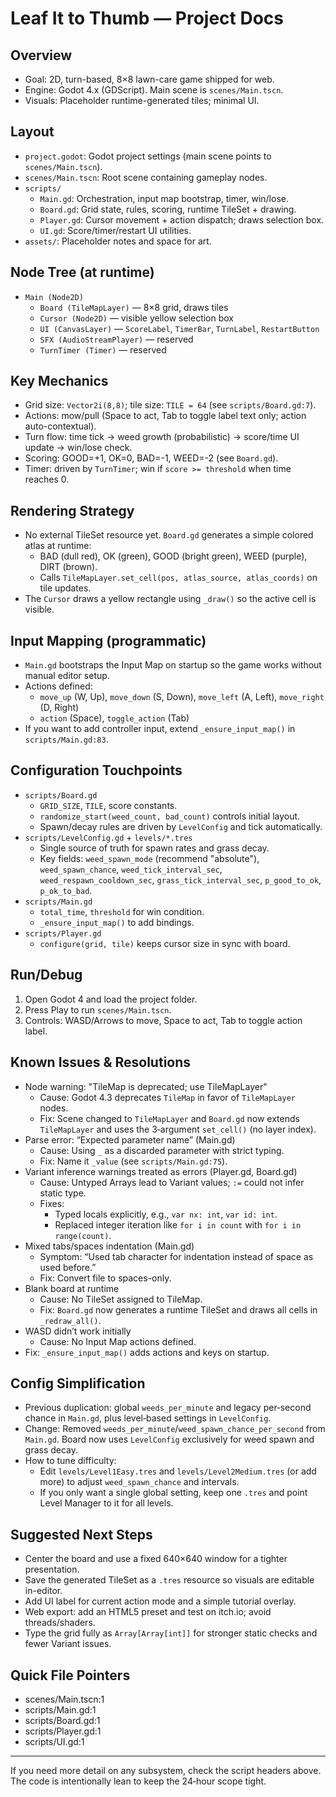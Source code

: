# Leaf It to Thumb — Project Docs

## Overview
- Goal: 2D, turn-based, 8×8 lawn-care game shipped for web.
- Engine: Godot 4.x (GDScript). Main scene is `scenes/Main.tscn`.
- Visuals: Placeholder runtime-generated tiles; minimal UI.

## Layout
- `project.godot`: Godot project settings (main scene points to `scenes/Main.tscn`).
- `scenes/Main.tscn`: Root scene containing gameplay nodes.
- `scripts/`
  - `Main.gd`: Orchestration, input map bootstrap, timer, win/lose.
  - `Board.gd`: Grid state, rules, scoring, runtime TileSet + drawing.
  - `Player.gd`: Cursor movement + action dispatch; draws selection box.
  - `UI.gd`: Score/timer/restart UI utilities.
- `assets/`: Placeholder notes and space for art.

## Node Tree (at runtime)
- `Main (Node2D)`
  - `Board (TileMapLayer)` — 8×8 grid, draws tiles
  - `Cursor (Node2D)` — visible yellow selection box
  - `UI (CanvasLayer)` — `ScoreLabel`, `TimerBar`, `TurnLabel`, `RestartButton`
  - `SFX (AudioStreamPlayer)` — reserved
  - `TurnTimer (Timer)` — reserved

## Key Mechanics
- Grid size: `Vector2i(8,8)`; tile size: `TILE = 64` (see `scripts/Board.gd:7`).
- Actions: mow/pull (Space to act, Tab to toggle label text only; action auto-contextual).
- Turn flow: time tick → weed growth (probabilistic) → score/time UI update → win/lose check.
- Scoring: GOOD=+1, OK=0, BAD=-1, WEED=-2 (see `Board.gd`).
- Timer: driven by `TurnTimer`; win if `score >= threshold` when time reaches 0.

## Rendering Strategy
- No external TileSet resource yet. `Board.gd` generates a simple colored atlas at runtime:
  - BAD (dull red), OK (green), GOOD (bright green), WEED (purple), DIRT (brown).
  - Calls `TileMapLayer.set_cell(pos, atlas_source, atlas_coords)` on tile updates.
- The `Cursor` draws a yellow rectangle using `_draw()` so the active cell is visible.

## Input Mapping (programmatic)
- `Main.gd` bootstraps the Input Map on startup so the game works without manual editor setup.
- Actions defined:
  - `move_up` (W, Up), `move_down` (S, Down), `move_left` (A, Left), `move_right` (D, Right)
  - `action` (Space), `toggle_action` (Tab)
- If you want to add controller input, extend `_ensure_input_map()` in `scripts/Main.gd:83`.

## Configuration Touchpoints
- `scripts/Board.gd`
  - `GRID_SIZE`, `TILE`, score constants.
  - `randomize_start(weed_count, bad_count)` controls initial layout.
  - Spawn/decay rules are driven by `LevelConfig` and tick automatically.
- `scripts/LevelConfig.gd` + `levels/*.tres`
  - Single source of truth for spawn rates and grass decay.
  - Key fields: `weed_spawn_mode` (recommend "absolute"), `weed_spawn_chance`, `weed_tick_interval_sec`, `weed_respawn_cooldown_sec`, `grass_tick_interval_sec`, `p_good_to_ok`, `p_ok_to_bad`.
- `scripts/Main.gd`
  - `total_time`, `threshold` for win condition.
  - `_ensure_input_map()` to add bindings.
- `scripts/Player.gd`
  - `configure(grid, tile)` keeps cursor size in sync with board.

## Run/Debug
1. Open Godot 4 and load the project folder.
2. Press Play to run `scenes/Main.tscn`.
3. Controls: WASD/Arrows to move, Space to act, Tab to toggle action label.

## Known Issues & Resolutions
- Node warning: "TileMap is deprecated; use TileMapLayer"
  - Cause: Godot 4.3 deprecates `TileMap` in favor of `TileMapLayer` nodes.
  - Fix: Scene changed to `TileMapLayer` and `Board.gd` now extends `TileMapLayer` and uses the 3‑argument `set_cell()` (no layer index).
- Parse error: “Expected parameter name” (Main.gd)
  - Cause: Using `_` as a discarded parameter with strict typing.
  - Fix: Name it `_value` (see `scripts/Main.gd:75`).
- Variant inference warnings treated as errors (Player.gd, Board.gd)
  - Cause: Untyped Arrays lead to Variant values; `:=` could not infer static type.
  - Fixes:
    - Typed locals explicitly, e.g., `var nx: int`, `var id: int`.
    - Replaced integer iteration like `for i in count` with `for i in range(count)`.
- Mixed tabs/spaces indentation (Main.gd)
  - Symptom: “Used tab character for indentation instead of space as used before.”
  - Fix: Convert file to spaces-only.
- Blank board at runtime
  - Cause: No TileSet assigned to TileMap.
  - Fix: `Board.gd` now generates a runtime TileSet and draws all cells in `_redraw_all()`.
- WASD didn’t work initially
  - Cause: No Input Map actions defined.
- Fix: `_ensure_input_map()` adds actions and keys on startup.

## Config Simplification
- Previous duplication: global `weeds_per_minute` and legacy per‑second chance in `Main.gd`, plus level‑based settings in `LevelConfig`.
- Change: Removed `weeds_per_minute`/`weed_spawn_chance_per_second` from `Main.gd`. Board now uses `LevelConfig` exclusively for weed spawn and grass decay.
- How to tune difficulty:
  - Edit `levels/Level1Easy.tres` and `levels/Level2Medium.tres` (or add more) to adjust `weed_spawn_chance` and intervals.
  - If you only want a single global setting, keep one `.tres` and point Level Manager to it for all levels.

## Suggested Next Steps
- Center the board and use a fixed 640×640 window for a tighter presentation.
- Save the generated TileSet as a `.tres` resource so visuals are editable in-editor.
- Add UI label for current action mode and a simple tutorial overlay.
- Web export: add an HTML5 preset and test on itch.io; avoid threads/shaders.
- Type the grid fully as `Array[Array[int]]` for stronger static checks and fewer Variant issues.

## Quick File Pointers
- scenes/Main.tscn:1
- scripts/Main.gd:1
- scripts/Board.gd:1
- scripts/Player.gd:1
- scripts/UI.gd:1

---
If you need more detail on any subsystem, check the script headers above. The code is intentionally lean to keep the 24‑hour scope tight.
